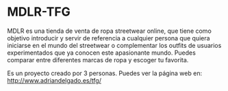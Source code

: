 # MDLR-TFG
MDLR es una tienda de venta de ropa streetwear online, que tiene como objetivo introducir y servir de referencia a cualquier persona que quiera iniciarse en el mundo del streetwear o complementar los outfits de usuarios experimentados que ya conocen este apasionante mundo. Puedes comparar entre diferentes marcas de ropa y escoger tu favorita.

Es un proyecto creado por 3 personas. Puedes ver la página web en: http://www.adriandelgado.es/tfg/
